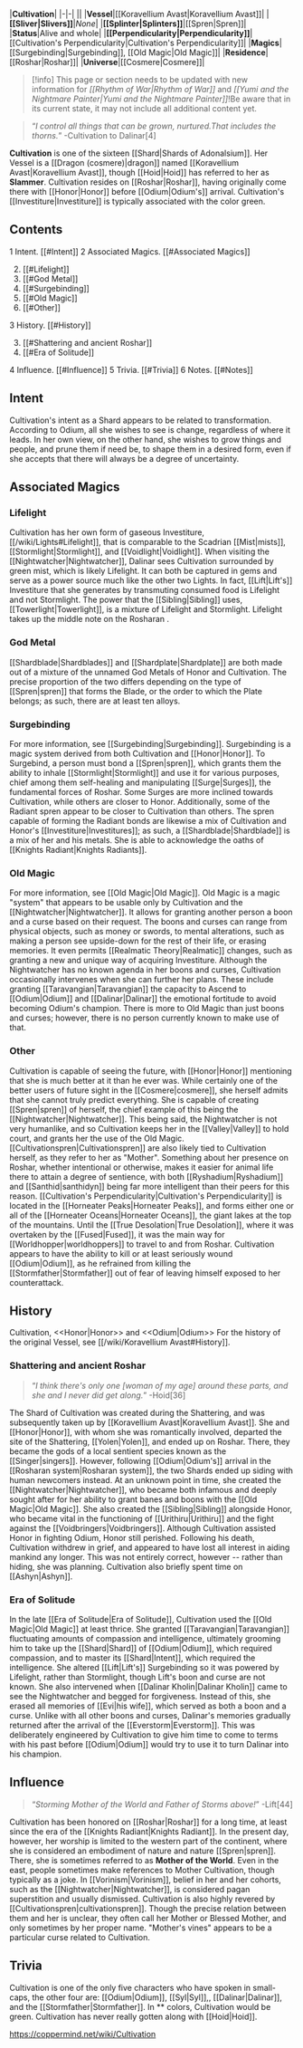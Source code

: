 |**Cultivation**|
|-|-|
||
|**Vessel**|[[Koravellium Avast\|Koravellium Avast]]|
|**[[Sliver\|Slivers]]**|*None*|
|**[[Splinter\|Splinters]]**|[[Spren\|Spren]]|
|**Status**|Alive and whole|
|**[[Perpendicularity\|Perpendicularity]]**|[[Cultivation's Perpendicularity\|Cultivation's Perpendicularity]]|
|**Magics**|[[Surgebinding\|Surgebinding]], [[Old Magic\|Old Magic]]|
|**Residence**|[[Roshar\|Roshar]]|
|**Universe**|[[Cosmere\|Cosmere]]|

> [!info] This page or section needs to be updated with new information for *[[Rhythm of War\|Rhythm of War]]* and *[[Yumi and the Nightmare Painter\|Yumi and the Nightmare Painter]]*!Be aware that in its current state, it may not include all additional content yet.

>“*I control all things that can be grown, nurtured.That includes the thorns.*”
\-Cultivation to Dalinar[4]

**Cultivation** is one of the sixteen [[Shard\|Shards of Adonalsium]]. Her Vessel is a [[Dragon (cosmere)\|dragon]] named [[Koravellium Avast\|Koravellium Avast]], though [[Hoid\|Hoid]] has referred to her as **Slammer**. Cultivation resides on [[Roshar\|Roshar]], having originally come there with [[Honor\|Honor]] before [[Odium\|Odium's]] arrival. Cultivation's [[Investiture\|Investiture]] is typically associated with the color green.

## Contents

1 Intent. [[#Intent]] 
2 Associated Magics. [[#Associated Magics]] 

2. [[#Lifelight]] 
2. [[#God Metal]] 
2. [[#Surgebinding]] 
2. [[#Old Magic]] 
2. [[#Other]] 


3 History. [[#History]] 

3. [[#Shattering and ancient Roshar]] 
3. [[#Era of Solitude]] 


4 Influence. [[#Influence]] 
5 Trivia. [[#Trivia]] 
6 Notes. [[#Notes]] 


## Intent
Cultivation's intent as a Shard appears to be related to transformation. According to Odium, all she wishes to see is change, regardless of where it leads. In her own view, on the other hand, she wishes to grow things and people, and prune them if need be, to shape them in a desired form, even if she accepts that there will always be a degree of uncertainty.

## Associated Magics
 
### Lifelight
Cultivation has her own form of gaseous Investiture, [[/wiki/Lights#Lifelight]], that is comparable to the Scadrian [[Mist\|mists]], [[Stormlight\|Stormlight]], and [[Voidlight\|Voidlight]]. When visiting the [[Nightwatcher\|Nightwatcher]], Dalinar sees Cultivation surrounded by green mist, which is likely Lifelight. It can both be captured in gems and serve as a power source much like the other two Lights. In fact, [[Lift\|Lift's]] Investiture that she generates by transmuting consumed food is Lifelight and not Stormlight. The power that the [[Sibling\|Sibling]] uses, [[Towerlight\|Towerlight]], is a mixture of Lifelight and Stormlight.
Lifelight takes up the middle note on the Rosharan .

### God Metal
[[Shardblade\|Shardblades]] and [[Shardplate\|Shardplate]] are both made out of a mixture of the unnamed God Metals of Honor and Cultivation. The precise proportion of the two differs depending on the type of [[Spren\|spren]] that forms the Blade, or the order to which the Plate belongs; as such, there are at least ten alloys.

### Surgebinding
For more information, see [[Surgebinding\|Surgebinding]].
Surgebinding is a magic system derived from both Cultivation and [[Honor\|Honor]]. To Surgebind, a person must bond a [[Spren\|spren]], which grants them the ability to inhale [[Stormlight\|Stormlight]] and use it for various purposes, chief among them self-healing and manipulating [[Surge\|Surges]], the fundamental forces of Roshar. Some Surges are more inclined towards Cultivation, while others are closer to Honor. Additionally, some of the Radiant spren appear to be closer to Cultivation than others.
The spren capable of forming the Radiant bonds are likewise a mix of Cultivation and Honor's [[Investiture\|Investitures]]; as such, a [[Shardblade\|Shardblade]] is a mix of her and his metals. She is able to acknowledge the oaths of [[Knights Radiant\|Knights Radiants]].

### Old Magic
For more information, see [[Old Magic\|Old Magic]].
Old Magic is a magic "system" that appears to be usable only by Cultivation and the [[Nightwatcher\|Nightwatcher]]. It allows for granting another person a boon and a curse based on their request. The boons and curses can range from physical objects, such as money or swords, to mental alterations, such as making a person see upside-down for the rest of their life, or erasing memories. It even permits [[Realmatic Theory\|Realmatic]] changes, such as granting a new and unique way of acquiring Investiture.
Although the Nightwatcher has no known agenda in her boons and curses, Cultivation occasionally intervenes when she can further her plans. These include granting [[Taravangian\|Taravangian]] the capacity to Ascend to [[Odium\|Odium]] and [[Dalinar\|Dalinar]] the emotional fortitude to avoid becoming Odium's champion.
There is more to Old Magic than just boons and curses; however, there is no person currently known to make use of that.

 
### Other
Cultivation is capable of seeing the future, with [[Honor\|Honor]] mentioning that she is much better at it than he ever was. While certainly one of the better users of future sight in the [[Cosmere\|cosmere]], she herself admits that she cannot truly predict everything.
She is capable of creating [[Spren\|spren]] of herself, the chief example of this being the [[Nightwatcher\|Nightwatcher]]. This being said, the Nightwatcher is not very humanlike, and so Cultivation keeps her in the [[Valley\|Valley]] to hold court, and grants her the use of the Old Magic. [[Cultivationspren\|Cultivationspren]] are also likely tied to Cultivation herself, as they refer to her as "Mother".
Something about her presence on Roshar, whether intentional or otherwise, makes it easier for animal life there to attain a degree of sentience, with both [[Ryshadium\|Ryshadium]] and [[Santhid\|santhidyn]] being far more intelligent than their peers for this reason.
[[Cultivation's Perpendicularity\|Cultivation's Perpendicularity]] is located in the [[Horneater Peaks\|Horneater Peaks]], and forms either one or all of the [[Horneater Oceans\|Horneater Oceans]], the giant lakes at the top of the mountains. Until the [[True Desolation\|True Desolation]], where it was overtaken by the [[Fused\|Fused]], it was the main way for [[Worldhopper\|worldhoppers]] to travel to and from Roshar.
Cultivation appears to have the ability to kill or at least seriously wound [[Odium\|Odium]], as he refrained from killing the [[Stormfather\|Stormfather]] out of fear of leaving himself exposed to her counterattack.

## History
  Cultivation, <<Honor\|Honor>> and <<Odium\|Odium>>
For the history of the original Vessel, see [[/wiki/Koravellium Avast#History]].
### Shattering and ancient Roshar
>“*I think there's only one [woman of my age] around these parts, and she and I never did get along.*”
\-Hoid[36]


The Shard of Cultivation was created during the Shattering, and was subsequently taken up by [[Koravellium Avast\|Koravellium Avast]]. She and [[Honor\|Honor]], with whom she was romantically involved, departed the site of the Shattering, [[Yolen\|Yolen]], and ended up on Roshar. There, they became the gods of a local sentient species known as the [[Singer\|singers]]. However, following [[Odium\|Odium's]] arrival in the [[Rosharan system\|Rosharan system]], the two Shards ended up siding with human newcomers instead.
At an unknown point in time, she created the [[Nightwatcher\|Nightwatcher]], who became both infamous and deeply sought after for her ability to grant banes and boons with the [[Old Magic\|Old Magic]]. She also created the [[Sibling\|Sibling]] alongside Honor, who became vital in the functioning of [[Urithiru\|Urithiru]] and the fight against the [[Voidbringers\|Voidbringers]].
Although Cultivation assisted Honor in fighting Odium, Honor still perished. Following his death, Cultivation withdrew in grief, and appeared to have lost all interest in aiding mankind any longer. This was not entirely correct, however -- rather than hiding, she was planning.
Cultivation also briefly spent time on [[Ashyn\|Ashyn]].

### Era of Solitude
In the late [[Era of Solitude\|Era of Solitude]], Cultivation used the [[Old Magic\|Old Magic]] at least thrice. She granted [[Taravangian\|Taravangian]] fluctuating amounts of compassion and intelligence, ultimately grooming him to take up the [[Shard\|Shard]] of [[Odium\|Odium]], which required compassion, and to master its [[Shard\|Intent]], which required the intelligence. She altered [[Lift\|Lift's]] Surgebinding so it was powered by Lifelight, rather than Stormlight, though Lift's boon and curse are not known. She also intervened when [[Dalinar Kholin\|Dalinar Kholin]] came to see the Nightwatcher and begged for forgiveness. Instead of this, she erased all memories of [[Evi\|his wife]], which served as both a boon and a curse.
Unlike with all other boons and curses, Dalinar's memories gradually returned after the arrival of the [[Everstorm\|Everstorm]]. This was deliberately engineered by Cultivation to give him time to come to terms with his past before [[Odium\|Odium]] would try to use it to turn Dalinar into his champion.

## Influence
 
>“*Storming Mother of the World and Father of Storms above!*”
\-Lift[44]


Cultivation has been honored on [[Roshar\|Roshar]] for a long time, at least since the era of the [[Knights Radiant\|Knights Radiant]]. In the present day, however, her worship is limited to the western part of the continent, where she is considered an embodiment of nature and nature [[Spren\|spren]]. There, she is sometimes referred to as **Mother of the World**. Even in the east, people sometimes make references to Mother Cultivation, though typically as a joke. In [[Vorinism\|Vorinism]], belief in her and her cohorts, such as the [[Nightwatcher\|Nightwatcher]], is considered pagan superstition and usually dismissed.
Cultivation is also highly revered by [[Cultivationspren\|cultivationspren]]. Though the precise relation between them and her is unclear, they often call her Mother or Blessed Mother, and only sometimes by her proper name. "Mother's vines" appears to be a particular curse related to Cultivation.

## Trivia
Cultivation is one of the only five characters who have spoken in small-caps, the other four are: [[Odium\|Odium]], [[Syl\|Syl]],, [[Dalinar\|Dalinar]], and the [[Stormfather\|Stormfather]].
In ** colors, Cultivation would be green.
Cultivation has never really gotten along with [[Hoid\|Hoid]].


https://coppermind.net/wiki/Cultivation